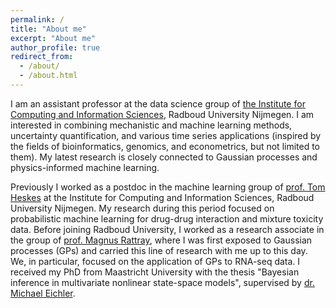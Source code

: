 ```yaml
---
permalink: /
title: "About me"
excerpt: "About me"
author_profile: true
redirect_from: 
  - /about/
  - /about.html
---
```


I am an assistant professor at the data science group of [the Institute for Computing and Information Sciences](https://www.ru.nl/icis/), Radboud University Nijmegen. I am interested in combining mechanistic and machine learning methods, uncertainty quantification, and various time series applications (inspired by the fields of bioinformatics, genomics, and econometrics, but not limited to them). My latest research is closely connected to Gaussian processes and physics-informed machine learning. 

Previously I worked as a postdoc in the machine learning group of [prof. Tom Heskes](https://www.cs.ru.nl/~tomh/) at the Institute for Computing and Information Sciences, Radboud University Nijmegen. My research during this period focused on probabilistic machine learning for drug-drug interaction and mixture toxicity data. Before joining Radboud University, I worked as a research associate in the group of [prof. Magnus Rattray](https://www.research.manchester.ac.uk/portal/magnus.rattray.html), where I was first exposed to Gaussian processes (GPs) and carried this line of research with me up to this day. We, in particular, focused on the application of GPs to RNA-seq data. I received my PhD from Maastricht University with the thesis "Bayesian inference in multivariate nonlinear state-space models", supervised by [dr. Michael Eichler](https://www.maastrichtuniversity.nl/nl/m.eichler). 

